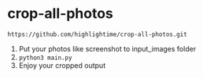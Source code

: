 # crop-all-photos


```
https://github.com/highlightime/crop-all-photos.git
```

1. Put your photos like screenshot to input_images folder
2. `python3 main.py`
3. Enjoy your cropped output
